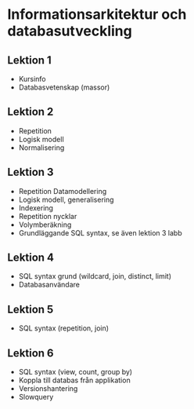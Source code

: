 # Informationsarkitektur och databasutveckling
## Lektion 1
- Kursinfo
- Databasvetenskap (massor)
## Lektion 2
- Repetition
- Logisk modell
- Normalisering
## Lektion 3
- Repetition Datamodellering
- Logisk modell, generalisering
- Indexering
- Repetition nycklar
- Volymberäkning
- Grundläggande SQL syntax, se även lektion 3 labb
## Lektion 4
- SQL syntax grund (wildcard, join, distinct, limit)
- Databasanvändare
## Lektion 5
- SQL syntax (repetition, join)
## Lektion 6
- SQL syntax (view, count, group by)
- Koppla till databas från applikation
- Versionshantering
- Slowquery

